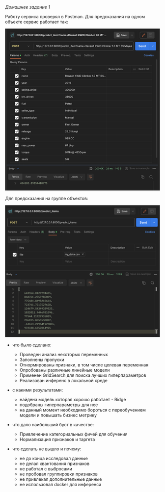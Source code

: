 *Домашнее задание 1*

Работу сервиса проверял в Postman. Для предсказания на одном объекте сервис работает так:

![image info](predict_item.png)

Для предсказания на группе объектов:

![image info](predict_items.png)

* что было сделано:
  - Проведен анализ некоторых переменных 
  - Заполнены пропуски
  - Отнормированы признаки, в том числе целевая переменная
  - Опробованы различные линейные модели
  - Применен GridSearch для поиска лучших гиперпараметров
  - Реализован инференс в локальной среде

* с какими результатами:
  - найдена модель которая хорошо работает - Ridge
  - подобраны гиперпараметры для нее
  - на данный момент необходимо бороться с переобучением модели и повышать бизнес метрику

* что дало наибольший буст в качестве:
  - Привлечение категориальных фичей для обучения
  - Нормализация признаков и таргета

* что сделать не вышло и почему:
  - не до конца исследовал данные
  - не делал квантования признаков
  - не работал с выбросами
  - не пробовал группировки признаков
  - не привлекал дополнительные данные
  - не использовал docker для инференса
 

